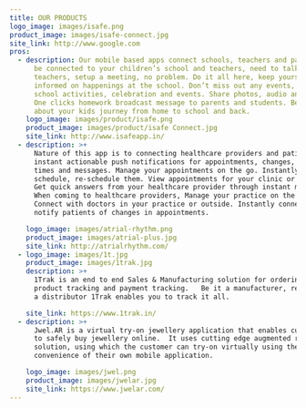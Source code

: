 ```yaml
---
title: OUR PRODUCTS
logo_image: images/isafe.png
product_image: images/isafe-connect.jpg
site_link: http://www.google.com
pros:
  - description: Our mobile based apps connect schools, teachers and parents. Always
      be connected to your children’s school and teachers, need to talk to
      teachers, setup a meeting, no problem. Do it all here, keep yourself
      informed on happenings at the school. Don’t miss out any events, Notify
      school activities, celebration and events. Share photos, audio and video.
      One clicks homework broadcast message to parents and students. Be informed
      about your kids journey from home to school and back.
    logo_image: images/product/isafe.png
    product_image: images/product/isafe Connect.jpg
    site_link: http://www.isafeapp.in/
  - description: >+
      Nature of this app is to connecting healthcare providers and patients. Get
      instant actionable push notifications for appointments, changes, wait
      times and messages. Manage your appointments on the go. Instantly
      schedule, re-schedule them. View appointments for your clinic or only you.
      Get quick answers from your healthcare provider through instant messaging.
      When coming to healthcare providers, Manage your practice on the go.
      Connect with doctors in your practice or outside. Instantly connect and
      notify patients of changes in appointments.

    logo_image: images/atrial-rhythm.png
    product_image: images/atrial-plus.jpg
    site_link: http://atrialrhythm.com/
  - logo_image: images/1t.jpg
    product_image: images/1trak.jpg
    description: >+
      1Trak is an end to end Sales & Manufacturing solution for ordering,
      product tracking and payment tracking.   Be it a manufacturer, retailer or
      a distributor 1Trak enables you to track it all.

    site_link: https://www.1trak.in/
  - description: >+
      Jwel.AR is a virtual try-on jewellery application that enables customers
      to safely buy jewellery online.  It uses cutting edge augmented reality
      solution, using which the customer can try-on virtually using the
      convenience of their own mobile application.

    logo_image: images/jwel.png
    product_image: images/jwelar.jpg
    site_link: https://www.jwelar.com/
---
```

